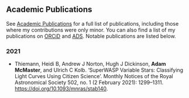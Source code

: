 ## Academic Publications

See [Academic Publications](/publications/) for a full list of publications, including those where my contributions were only minor. You can also find a list of my publications on [ORCiD](https://orcid.org/0000-0002-4785-7867) and [ADS](https://ui.adsabs.harvard.edu/search/q=orcid%3A%220000-0002-4785-7867%22&sort=date%20desc%2C%20bibcode%20desc&p_=0). Notable publications are listed below.

### 2021

* Thiemann, Heidi B, Andrew J Norton, Hugh J Dickinson, __Adam McMaster__, and Ulrich C Kolb. ‘SuperWASP Variable Stars: Classifying Light Curves Using Citizen Science’. Monthly Notices of the Royal Astronomical Society 502, no. 1 (2 February 2021): 1299–1311. <https://doi.org/10.1093/mnras/stab140>.

